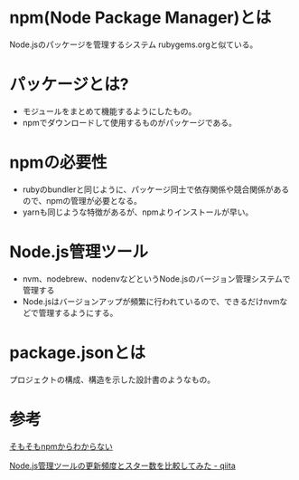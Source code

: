 # npm(Node Package Manager)とは

Node.jsのパッケージを管理するシステム
rubygems.orgと似ている。

# パッケージとは?

- モジュールをまとめて機能するようにしたもの。  
- npmでダウンロードして使用するものがパッケージである。

# npmの必要性

- rubyのbundlerと同じように、パッケージ同士で依存関係や競合関係があるので、npmの管理が必要となる。
- yarnも同じような特徴があるが、npmよりインストールが早い。

# Node.js管理ツール

- nvm、nodebrew、nodenvなどというNode.jsのバージョン管理システムで管理する
- Node.jsはバージョンアップが頻繁に行われているので、できるだけnvmなどで管理するようにする。

# package.jsonとは

プロジェクトの構成、構造を示した設計書のようなもの。

# 参考

[そもそもnpmからわからない](https://zenn.dev/antez/articles/a9d9d12178b7b2)

[Node.js管理ツールの更新頻度とスター数を比較してみた - qiita](https://qiita.com/tora_oba/items/8f8b7d3e5fb62bc96a3f)
